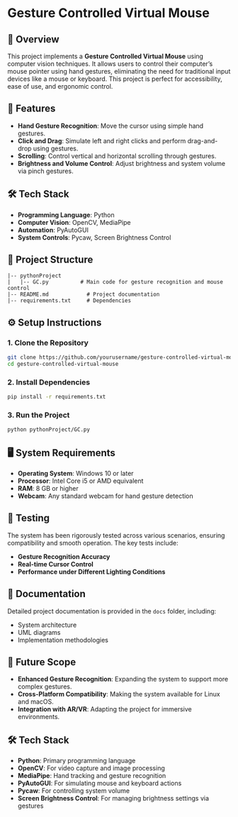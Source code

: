# Gesture Controlled Virtual Mouse

## 📖 Overview

This project implements a **Gesture Controlled Virtual Mouse** using computer vision techniques. It allows users to control their computer’s mouse pointer using hand gestures, eliminating the need for traditional input devices like a mouse or keyboard. This project is perfect for accessibility, ease of use, and ergonomic control.

## 🚀 Features

- **Hand Gesture Recognition**: Move the cursor using simple hand gestures.
- **Click and Drag**: Simulate left and right clicks and perform drag-and-drop using gestures.
- **Scrolling**: Control vertical and horizontal scrolling through gestures.
- **Brightness and Volume Control**: Adjust brightness and system volume via pinch gestures.

## 🛠 Tech Stack

- **Programming Language**: Python
- **Computer Vision**: OpenCV, MediaPipe
- **Automation**: PyAutoGUI
- **System Controls**: Pycaw, Screen Brightness Control

## 📂 Project Structure

```
|-- pythonProject
|   |-- GC.py          # Main code for gesture recognition and mouse control
|-- README.md            # Project documentation
|-- requirements.txt     # Dependencies
```

## ⚙️ Setup Instructions

### 1. Clone the Repository

```bash
git clone https://github.com/yourusername/gesture-controlled-virtual-mouse.git
cd gesture-controlled-virtual-mouse
```

### 2. Install Dependencies

```bash
pip install -r requirements.txt
```

### 3. Run the Project

```bash
python pythonProject/GC.py
```

## 🖥 System Requirements

- **Operating System**: Windows 10 or later
- **Processor**: Intel Core i5 or AMD equivalent
- **RAM**: 8 GB or higher
- **Webcam**: Any standard webcam for hand gesture detection

## 🧪 Testing

The system has been rigorously tested across various scenarios, ensuring compatibility and smooth operation. The key tests include:
- **Gesture Recognition Accuracy**
- **Real-time Cursor Control**
- **Performance under Different Lighting Conditions**



## 📝 Documentation

Detailed project documentation is provided in the `docs` folder, including:
- System architecture
- UML diagrams
- Implementation methodologies

## 🎯 Future Scope

- **Enhanced Gesture Recognition**: Expanding the system to support more complex gestures.
- **Cross-Platform Compatibility**: Making the system available for Linux and macOS.
- **Integration with AR/VR**: Adapting the project for immersive environments.


## 🛠 Tech Stack

- **Python**: Primary programming language
- **OpenCV**: For video capture and image processing
- **MediaPipe**: Hand tracking and gesture recognition
- **PyAutoGUI**: For simulating mouse and keyboard actions
- **Pycaw**: For controlling system volume
- **Screen Brightness Control**: For managing brightness settings via gestures
